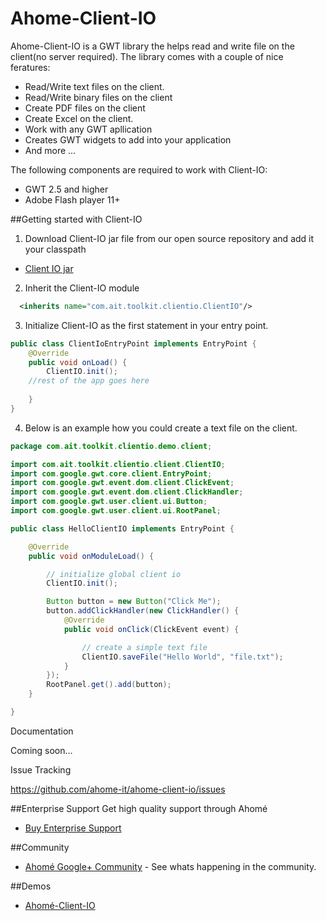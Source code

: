 Ahome-Client-IO
======

Ahome-Client-IO is a GWT library the helps read and write file on the client(no server required).
The library comes with a couple of nice feratures:

* Read/Write text files on the client.
* Read/Write binary files on the client
* Create PDF files on the client
* Create Excel on the client.
* Work with any GWT apllication
* Creates GWT widgets to add into your application
* And more ...


The following components are required to work with Client-IO:

* GWT 2.5 and higher
* Adobe Flash player 11+


##Getting started with Client-IO
1) Download Client-IO jar file from our open source repository and add it your classpath
* <a href="http://opensource.ahome-it.com/#ahome-client-io">Client IO  jar</a>


2) Inherit the Client-IO module

```xml
  <inherits name="com.ait.toolkit.clientio.ClientIO"/>
```
3) Initialize Client-IO as the first statement in your entry point.

```java
public class ClientIoEntryPoint implements EntryPoint { 
    @Override
    public void onLoad() {
        ClientIO.init();
	//rest of the app goes here
		
    }
}
```
4) Below is an example how you could create a text file on the client.

```java
package com.ait.toolkit.clientio.demo.client;

import com.ait.toolkit.clientio.client.ClientIO;
import com.google.gwt.core.client.EntryPoint;
import com.google.gwt.event.dom.client.ClickEvent;
import com.google.gwt.event.dom.client.ClickHandler;
import com.google.gwt.user.client.ui.Button;
import com.google.gwt.user.client.ui.RootPanel;

public class HelloClientIO implements EntryPoint {

	@Override
	public void onModuleLoad() {

		// initialize global client io
		ClientIO.init();

		Button button = new Button("Click Me");
		button.addClickHandler(new ClickHandler() {
			@Override
			public void onClick(ClickEvent event) {

				// create a simple text file
				ClientIO.saveFile("Hello World", "file.txt");
			}
		});
		RootPanel.get().add(button);
	}

}

```



Documentation

Coming soon...

Issue Tracking

https://github.com/ahome-it/ahome-client-io/issues




##Enterprise Support
Get high quality support through Ahomé
* <a href="http://opensource.ahome-it.com/pricing/">Buy Enterprise Support</a>

##Community
* [Ahomé Google+ Community](https://plus.google.com/u/0/communities/106380618381566688303) - See whats happening in the community.

##Demos
* [Ahomé-Client-IO](http://ahome-it.github.io/ahome-client-io/)





